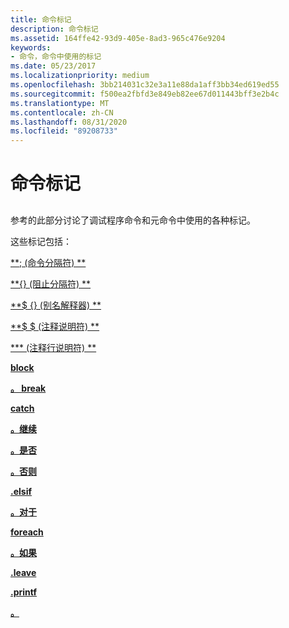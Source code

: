 ```yaml
---
title: 命令标记
description: 命令标记
ms.assetid: 164ffe42-93d9-405e-8ad3-965c476e9204
keywords:
- 命令，命令中使用的标记
ms.date: 05/23/2017
ms.localizationpriority: medium
ms.openlocfilehash: 3bb214031c32e3a11e88da1aff3bb34ed619ed55
ms.sourcegitcommit: f500ea2fbfd3e849eb82ee67d011443bff3e2b4c
ms.translationtype: MT
ms.contentlocale: zh-CN
ms.lasthandoff: 08/31/2020
ms.locfileid: "89208733"
---
```

# <a name="command-tokens"></a>命令标记


## <span id="ddk_command_tokens_dbg"></span><span id="DDK_COMMAND_TOKENS_DBG"></span>


参考的此部分讨论了调试程序命令和元命令中使用的各种标记。

这些标记包括：

[**; (命令分隔符) **](----command-separator-.md)

[**{} (阻止分隔符) **](------block-delimiter-.md)

[**$ {} (别名解释器) **](-------alias-interpreter-.md)

[**$ $ (注释说明符) **](-----comment-specifier-.md)

[**\* (注释行说明符) **](----comment-line-specifier-.md)

[**block**](-block.md)

[**。 break**](https://support.microsoft.com/help/833721/available-switch-options-for-the-windows-xp-and-the-windows-server-200)

[**catch**](-catch.md)

[**。继续**](-continue.md)

[**。是否**](-do.md)

[**。否则**](-else.md)

[**.elsif**](-elsif.md)

[**。对于**](-for.md)

[**foreach**](-foreach.md)

[**。如果**](-if.md)

[**.leave**](-leave.md)

[**.printf**](-printf.md)

[**。**](-while.md)

 

